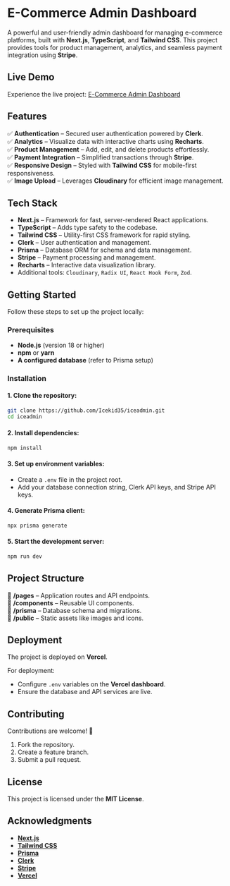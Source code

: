# E-Commerce Admin Dashboard  

A powerful and user-friendly admin dashboard for managing e-commerce platforms, built with **Next.js**, **TypeScript**, and **Tailwind CSS**. This project provides tools for product management, analytics, and seamless payment integration using **Stripe**.  

## Live Demo  
Experience the live project: [E-Commerce Admin Dashboard](https://iceadmin.vercel.app/)  

## Features  
✅ **Authentication** – Secured user authentication powered by **Clerk**.  
✅ **Analytics** – Visualize data with interactive charts using **Recharts**.  
✅ **Product Management** – Add, edit, and delete products effortlessly.  
✅ **Payment Integration** – Simplified transactions through **Stripe**.  
✅ **Responsive Design** – Styled with **Tailwind CSS** for mobile-first responsiveness.  
✅ **Image Upload** – Leverages **Cloudinary** for efficient image management.  

## Tech Stack  
- **Next.js** – Framework for fast, server-rendered React applications.  
- **TypeScript** – Adds type safety to the codebase.  
- **Tailwind CSS** – Utility-first CSS framework for rapid styling.  
- **Clerk** – User authentication and management.  
- **Prisma** – Database ORM for schema and data management.  
- **Stripe** – Payment processing and management.  
- **Recharts** – Interactive data visualization library.  
- Additional tools: `Cloudinary`, `Radix UI`, `React Hook Form`, `Zod`.  

## Getting Started  

Follow these steps to set up the project locally:  

### Prerequisites  
- **Node.js** (version 18 or higher)  
- **npm** or **yarn**  
- **A configured database** (refer to Prisma setup)  

### Installation  

#### 1. Clone the repository:  
```bash
git clone https://github.com/Icekid35/iceadmin.git
cd iceadmin
```
#### 2. Install dependencies:  
```bash
npm install
```
#### 3. Set up environment variables:  
- Create a `.env` file in the project root.  
- Add your database connection string, Clerk API keys, and Stripe API keys.  

#### 4. Generate Prisma client:  
```bash
npx prisma generate
```
#### 5. Start the development server:  
```bash
npm run dev
```

## Project Structure  
📁 **/pages** – Application routes and API endpoints.  
📁 **/components** – Reusable UI components.  
📁 **/prisma** – Database schema and migrations.  
📁 **/public** – Static assets like images and icons.  

## Deployment  
The project is deployed on **Vercel**.  

For deployment:  
- Configure `.env` variables on the **Vercel dashboard**.  
- Ensure the database and API services are live.  

## Contributing  
Contributions are welcome! 🚀  
1. Fork the repository.  
2. Create a feature branch.  
3. Submit a pull request.  

## License  
This project is licensed under the **MIT License**.  

## Acknowledgments  
- **[Next.js](https://nextjs.org/)**  
- **[Tailwind CSS](https://tailwindcss.com/)**  
- **[Prisma](https://www.prisma.io/)**  
- **[Clerk](https://clerk.dev/)**  
- **[Stripe](https://stripe.com/)**  
- **[Vercel](https://vercel.com/)**  
